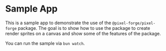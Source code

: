 # Sample App

This is a sample app to demonstrate the use of the `@pixel-forge/pixel-forge` package.
The goal is to show how to use the package to create render sprites on a canvas and show some of the features of the package.

You can run the sample via `bun watch`.
